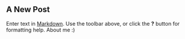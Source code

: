 ## A New Post

Enter text in [Markdown](http://daringfireball.net/projects/markdown/). Use the toolbar above, or click the **?** button for formatting help.
About me :)

